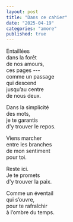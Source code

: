 ```yaml
---
layout: post
title: "Dans ce cahier"
date: "2025-04-19"
categories: "amore"
published: true
---
```


Entaillées  
dans la forêt  
de nos amours,  
ces pages ---  
comme un passage  
qui descend  
jusqu’au centre  
de nous deux.  

Dans la simplicité  
des mots,  
je te garantis  
d'y trouver le repos.  

Viens marcher  
entre les branches  
de mon sentiment  
pour toi.  

Reste ici.  
Je te promets  
d'y trouver la paix.  

Comme un éventail  
qui s’ouvre,  
pour te rafraîchir  
à l’ombre du temps.  

